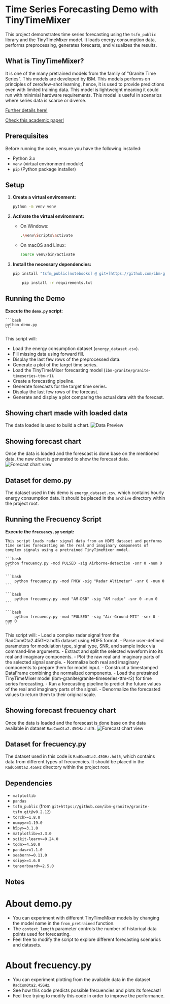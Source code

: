 # Time Series Forecasting Demo with TinyTimeMixer

This project demonstrates time series forecasting using the `tsfm_public` library and the TinyTimeMixer model. It loads energy consumption data, performs preprocessing, generates forecasts, and visualizes the results.

## What is TinyTimeMixer?
It is one of the many pretrained models from the family of "Granite Time Series". This models are developed by IBM.
This models performs on principles of zero/few-shot learning, hence, it is used to provide predictions even with limited training data. This model is lightweight meaning it could run with minimial hardware requirements.
This model is useful in scenarios where series data is scarce or diverse.

[Further details here!](https://huggingface.co/ibm-granite/granite-timeseries-ttm-r1)

[Check this academic paper!](https://arxiv.org/pdf/2401.03955)

## Prerequisites

Before running the code, ensure you have the following installed:

-   Python 3.x
-   `venv` (virtual environment module)
-   `pip` (Python package installer)

## Setup

1.  **Create a virtual environment:**

    ```bash
    python -m venv venv
    ```

2.  **Activate the virtual environment:**

    -   On Windows:

        ```bash
        .\venv\Scripts\activate
        ```

    -   On macOS and Linux:

        ```bash
        source venv/bin/activate
        ```

3.  **Install the necessary dependencies:**

    ```bash
    pip install "tsfm_public[notebooks] @ git+[https://github.com/ibm-granite/granite-tsfm.git@v0.2.12](https://github.com/ibm-granite/granite-tsfm.git@v0.2.12)"
    ```

    ```bash
        pip install -r requirements.txt
    ```    


## Running the Demo

**Execute the `demo.py` script:**

    ```bash
    python demo.py
    ```
    
This script will:

  -   Load the energy consumption dataset (`energy_dataset.csv`).
  -   Fill missing data using forward fill.
  -   Display the last few rows of the preprocessed data.
  -   Generate a plot of the target time series.
  -   Load the TinyTimeMixer forecasting model (`ibm-granite/granite-timeseries-ttm-r1`).
  -   Create a forecasting pipeline.
  -   Generate forecasts for the target time series.
  -   Display the last few rows of the forecast.
  -   Generate and display a plot comparing the actual data with the forecast.

## Showing chart made with loaded data
The data loaded is used to build a chart.
![Data Preview](images/preview.jpg)

## Showing forecast chart
Once the data is loaded and the forescast is done base on the mentioned data, the new chart is generated to show the forecast data.
![Forecast chart view](images/forecast.jpg)


## Dataset for demo.py

The dataset used in this demo is `energy_dataset.csv`, which contains hourly energy consumption data. It should be placed in the `archive` directory within the project root.

## Running the Frecuency Script

**Execute the `frecuency.py` script:**

    This script loads radar signal data from an HDF5 dataset and performs time series forecasting on the real and imaginary components of complex signals using a pretrained TinyTimeMixer model.

    ```bash
    python frecuency.py -mod PULSED -sig Airborne-detection -snr 0 -num 0
    ```

    ```bash
        python frecuency.py -mod FMCW -sig "Radar Altimeter" -snr 0 -num 0
    ```

    ```bash
        python frecuency.py -mod "AM-DSB" -sig "AM radio" -snr 0 -num 0
    ```

    ```bash
        python frecuency.py -mod "PULSED" -sig "Air-Ground-MTI" -snr 0 -num 0
    ```
This script will:
    -   Load a complex radar signal from the RadComOta2.45GHz.hdf5 dataset using HDF5 format.
    -   Parse user-defined parameters for modulation type, signal type, SNR, and sample index via command-line arguments.
    -   Extract and split the selected waveform into its real and imaginary components.
    -   Plot the raw real and imaginary parts of the selected signal sample.
    -   Normalize both real and imaginary components to prepare them for model input.
    -   Construct a timestamped DataFrame combining the normalized components.
    -   Load the pretrained TinyTimeMixer model (ibm-granite/granite-timeseries-ttm-r2) for time series forecasting.
    -   Run a forecasting pipeline to predict the future values of the real and imaginary parts of the signal.
    -   Denormalize the forecasted values to return them to their original scale.



## Showing forecast frecuency chart
Once the data is loaded and the forescast is done base on the data available in dataset `RadComOta2.45GHz.hdf5`.
![Forecast chart view](images/forecast_frec.jpg)

## Dataset for frecuency.py

The dataset used in this code is `RadComOta2.45GHz.hdf5`, which contains data from different types of frecuencies. It should be placed in the `RadComOta2.45GHz` directory within the project root.

## Dependencies

-   `matplotlib`
-   `pandas`
-   `tsfm_public` (from `git+https://github.com/ibm-granite/granite-tsfm.git@v0.2.12`)
-   `torch>=1.8.0`
-   `numpy>=1.19.0`
-   `h5py>=3.1.0`
-   `matplotlib>=3.3.0`
-   `scikit-learn>=0.24.0`
-   `tqdm>=4.50.0`
-   `pandas>=1.1.0`
-   `seaborn>=0.11.0`
-   `scipy>=1.6.0`
-   `tensorboard>=2.5.0`

## Notes

# About demo.py
-   You can experiment with different TinyTimeMixer models by changing the model name in the `from_pretrained` function.
-   The `context_length` parameter controls the number of historical data points used for forecasting.
-   Feel free to modify the script to explore different forecasting scenarios and datasets.

# About frecuency.py
-   You can experiment plotting from the available data in the dataset `RadComOta2.45GHz`.
-   See how this code predicts possible frecuencies and plots its forecast!
-   Feel free trying to modify this code in order to improve the performance.

